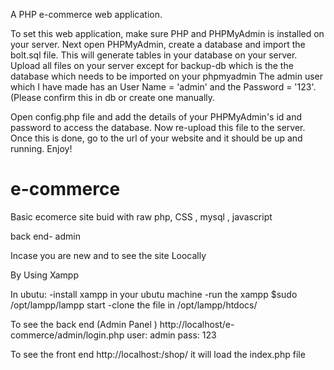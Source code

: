 
A PHP e-commerce web application.

To set this web application, make sure PHP and PHPMyAdmin is installed on your server.
Next open PHPMyAdmin, create a database and import the bolt.sql file. This will generate tables in your database on your server.
Upload all files on your server except for backup-db which is the the database which needs to be imported on your phpmyadmin
The admin user which I have made has an User Name = 'admin' and the Password = '123'. (Please confirm this in db or create one manually.

Open config.php file and add the details of your PHPMyAdmin's id and password to access the database. Now re-upload this file to the server.
Once this is done, go to the url of your website and it should be up and running.
Enjoy!



# e-commerce
Basic ecomerce site buid with raw php, CSS , mysql , javascript

back end- admin


Incase you are new and to see the site Loocally

By Using Xampp

In ubutu:
-install xampp in your ubutu machine
-run the xampp $sudo /opt/lampp/lampp start
-clone the file in /opt/lampp/htdocs/

To see the back end (Admin Panel )
http://localhost/e-commerce/admin/login.php 
user: admin
pass: 123

To see the front end
http://localhost:/shop/
it will load the index.php file


